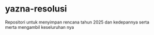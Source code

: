 # yazna-resolusi
Repositori untuk menyimpan rencana tahun 2025 dan kedepannya serta merta mengambil keseluruhan nya
